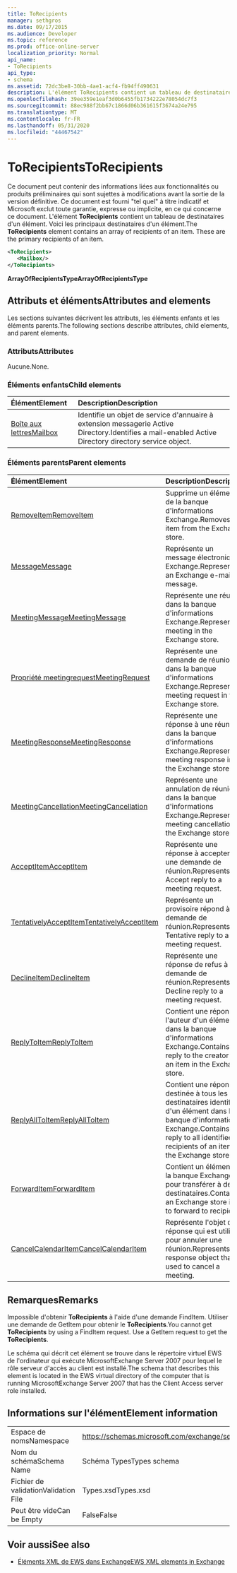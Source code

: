 ```yaml
---
title: ToRecipients
manager: sethgros
ms.date: 09/17/2015
ms.audience: Developer
ms.topic: reference
ms.prod: office-online-server
localization_priority: Normal
api_name:
- ToRecipients
api_type:
- schema
ms.assetid: 72dc3be8-30bb-4ae1-acf4-fb94ff490631
description: L'élément ToRecipients contient un tableau de destinataires d'un élément. Voici les principaux destinataires d'un élément.
ms.openlocfilehash: 39ee359e1eaf3d0b6455fb1734222e78054dc7f3
ms.sourcegitcommit: 88ec988f2bb67c1866d06b361615f3674a24e795
ms.translationtype: MT
ms.contentlocale: fr-FR
ms.lasthandoff: 05/31/2020
ms.locfileid: "44467542"
---
```

# <a name="torecipients"></a><span data-ttu-id="0bad3-104">ToRecipients</span><span class="sxs-lookup"><span data-stu-id="0bad3-104">ToRecipients</span></span>

<span data-ttu-id="0bad3-p102">Ce document peut contenir des informations liées aux fonctionnalités ou produits préliminaires qui sont sujettes à modifications avant la sortie de la version définitive. Ce document est fourni "tel quel" à titre indicatif et Microsoft exclut toute garantie, expresse ou implicite, en ce qui concerne ce document. L'élément **ToRecipients** contient un tableau de destinataires d'un élément. Voici les principaux destinataires d'un élément.</span><span class="sxs-lookup"><span data-stu-id="0bad3-p102">The **ToRecipients** element contains an array of recipients of an item. These are the primary recipients of an item.</span></span> 
  
```xml
<ToRecipients>
   <Mailbox/>
</ToRecipients>
```

 <span data-ttu-id="0bad3-107">**ArrayOfRecipientsType**</span><span class="sxs-lookup"><span data-stu-id="0bad3-107">**ArrayOfRecipientsType**</span></span>
## <a name="attributes-and-elements"></a><span data-ttu-id="0bad3-108">Attributs et éléments</span><span class="sxs-lookup"><span data-stu-id="0bad3-108">Attributes and elements</span></span>

<span data-ttu-id="0bad3-109">Les sections suivantes décrivent les attributs, les éléments enfants et les éléments parents.</span><span class="sxs-lookup"><span data-stu-id="0bad3-109">The following sections describe attributes, child elements, and parent elements.</span></span>
  
### <a name="attributes"></a><span data-ttu-id="0bad3-110">Attributs</span><span class="sxs-lookup"><span data-stu-id="0bad3-110">Attributes</span></span>

<span data-ttu-id="0bad3-111">Aucune.</span><span class="sxs-lookup"><span data-stu-id="0bad3-111">None.</span></span>
  
### <a name="child-elements"></a><span data-ttu-id="0bad3-112">Éléments enfants</span><span class="sxs-lookup"><span data-stu-id="0bad3-112">Child elements</span></span>

|<span data-ttu-id="0bad3-113">**Élément**</span><span class="sxs-lookup"><span data-stu-id="0bad3-113">**Element**</span></span>|<span data-ttu-id="0bad3-114">**Description**</span><span class="sxs-lookup"><span data-stu-id="0bad3-114">**Description**</span></span>|
|:-----|:-----|
|[<span data-ttu-id="0bad3-115">Boîte aux lettres</span><span class="sxs-lookup"><span data-stu-id="0bad3-115">Mailbox</span></span>](mailbox.md) <br/> |<span data-ttu-id="0bad3-116">Identifie un objet de service d'annuaire à extension messagerie Active Directory.</span><span class="sxs-lookup"><span data-stu-id="0bad3-116">Identifies a mail-enabled Active Directory directory service object.</span></span>  <br/> |
   
### <a name="parent-elements"></a><span data-ttu-id="0bad3-117">Éléments parents</span><span class="sxs-lookup"><span data-stu-id="0bad3-117">Parent elements</span></span>

|<span data-ttu-id="0bad3-118">**Élément**</span><span class="sxs-lookup"><span data-stu-id="0bad3-118">**Element**</span></span>|<span data-ttu-id="0bad3-119">**Description**</span><span class="sxs-lookup"><span data-stu-id="0bad3-119">**Description**</span></span>|
|:-----|:-----|
|[<span data-ttu-id="0bad3-120">RemoveItem</span><span class="sxs-lookup"><span data-stu-id="0bad3-120">RemoveItem</span></span>](removeitem.md) <br/> |<span data-ttu-id="0bad3-121">Supprime un élément de la banque d'informations Exchange.</span><span class="sxs-lookup"><span data-stu-id="0bad3-121">Removes an item from the Exchange store.</span></span>  <br/> |
|[<span data-ttu-id="0bad3-122">Message</span><span class="sxs-lookup"><span data-stu-id="0bad3-122">Message</span></span>](message-ex15websvcsotherref.md) <br/> |<span data-ttu-id="0bad3-123">Représente un message électronique Exchange.</span><span class="sxs-lookup"><span data-stu-id="0bad3-123">Represents an Exchange e-mail message.</span></span>  <br/> |
|[<span data-ttu-id="0bad3-124">MeetingMessage</span><span class="sxs-lookup"><span data-stu-id="0bad3-124">MeetingMessage</span></span>](meetingmessage.md) <br/> |<span data-ttu-id="0bad3-125">Représente une réunion dans la banque d'informations Exchange.</span><span class="sxs-lookup"><span data-stu-id="0bad3-125">Represents a meeting in the Exchange store.</span></span>  <br/> |
|[<span data-ttu-id="0bad3-126">Propriété meetingrequest</span><span class="sxs-lookup"><span data-stu-id="0bad3-126">MeetingRequest</span></span>](meetingrequest.md) <br/> |<span data-ttu-id="0bad3-127">Représente une demande de réunion dans la banque d'informations Exchange.</span><span class="sxs-lookup"><span data-stu-id="0bad3-127">Represents a meeting request in the Exchange store.</span></span>  <br/> |
|[<span data-ttu-id="0bad3-128">MeetingResponse</span><span class="sxs-lookup"><span data-stu-id="0bad3-128">MeetingResponse</span></span>](meetingresponse.md) <br/> |<span data-ttu-id="0bad3-129">Représente une réponse à une réunion dans la banque d'informations Exchange.</span><span class="sxs-lookup"><span data-stu-id="0bad3-129">Represents a meeting response in the Exchange store.</span></span>  <br/> |
|[<span data-ttu-id="0bad3-130">MeetingCancellation</span><span class="sxs-lookup"><span data-stu-id="0bad3-130">MeetingCancellation</span></span>](meetingcancellation.md) <br/> |<span data-ttu-id="0bad3-131">Représente une annulation de réunion dans la banque d'informations Exchange.</span><span class="sxs-lookup"><span data-stu-id="0bad3-131">Represents a meeting cancellation in the Exchange store.</span></span>  <br/> |
|[<span data-ttu-id="0bad3-132">AcceptItem</span><span class="sxs-lookup"><span data-stu-id="0bad3-132">AcceptItem</span></span>](acceptitem.md) <br/> |<span data-ttu-id="0bad3-133">Représente une réponse à accepter à une demande de réunion.</span><span class="sxs-lookup"><span data-stu-id="0bad3-133">Represents an Accept reply to a meeting request.</span></span>  <br/> |
|[<span data-ttu-id="0bad3-134">TentativelyAcceptItem</span><span class="sxs-lookup"><span data-stu-id="0bad3-134">TentativelyAcceptItem</span></span>](tentativelyacceptitem.md) <br/> |<span data-ttu-id="0bad3-135">Représente un provisoire répond à une demande de réunion.</span><span class="sxs-lookup"><span data-stu-id="0bad3-135">Represents a Tentative reply to a meeting request.</span></span>  <br/> |
|[<span data-ttu-id="0bad3-136">DeclineItem</span><span class="sxs-lookup"><span data-stu-id="0bad3-136">DeclineItem</span></span>](declineitem.md) <br/> |<span data-ttu-id="0bad3-137">Représente une réponse de refus à une demande de réunion.</span><span class="sxs-lookup"><span data-stu-id="0bad3-137">Represents a Decline reply to a meeting request.</span></span>  <br/> |
|[<span data-ttu-id="0bad3-138">ReplyToItem</span><span class="sxs-lookup"><span data-stu-id="0bad3-138">ReplyToItem</span></span>](replytoitem.md) <br/> |<span data-ttu-id="0bad3-139">Contient une réponse à l'auteur d'un élément dans la banque d'informations Exchange.</span><span class="sxs-lookup"><span data-stu-id="0bad3-139">Contains a reply to the creator of an item in the Exchange store.</span></span>  <br/> |
|[<span data-ttu-id="0bad3-140">ReplyAllToItem</span><span class="sxs-lookup"><span data-stu-id="0bad3-140">ReplyAllToItem</span></span>](replyalltoitem.md) <br/> |<span data-ttu-id="0bad3-141">Contient une réponse destinée à tous les destinataires identifiés d'un élément dans la banque d'informations Exchange.</span><span class="sxs-lookup"><span data-stu-id="0bad3-141">Contains a reply to all identified recipients of an item in the Exchange store.</span></span>  <br/> |
|[<span data-ttu-id="0bad3-142">ForwardItem</span><span class="sxs-lookup"><span data-stu-id="0bad3-142">ForwardItem</span></span>](forwarditem.md) <br/> |<span data-ttu-id="0bad3-143">Contient un élément de la banque Exchange pour transférer à des destinataires.</span><span class="sxs-lookup"><span data-stu-id="0bad3-143">Contains an Exchange store item to forward to recipients.</span></span>  <br/> |
|[<span data-ttu-id="0bad3-144">CancelCalendarItem</span><span class="sxs-lookup"><span data-stu-id="0bad3-144">CancelCalendarItem</span></span>](cancelcalendaritem.md) <br/> |<span data-ttu-id="0bad3-145">Représente l'objet de réponse qui est utilisé pour annuler une réunion.</span><span class="sxs-lookup"><span data-stu-id="0bad3-145">Represents the response object that is used to cancel a meeting.</span></span>  <br/> |
   
## <a name="remarks"></a><span data-ttu-id="0bad3-146">Remarques</span><span class="sxs-lookup"><span data-stu-id="0bad3-146">Remarks</span></span>

<span data-ttu-id="0bad3-p103">Impossible d'obtenir **ToRecipients** à l'aide d'une demande FindItem. Utiliser une demande de GetItem pour obtenir le **ToRecipients**.</span><span class="sxs-lookup"><span data-stu-id="0bad3-p103">You cannot get **ToRecipients** by using a FindItem request. Use a GetItem request to get the **ToRecipients**.</span></span>
  
<span data-ttu-id="0bad3-149">Le schéma qui décrit cet élément se trouve dans le répertoire virtuel EWS de l'ordinateur qui exécute MicrosoftExchange Server 2007 pour lequel le rôle serveur d'accès au client est installé.</span><span class="sxs-lookup"><span data-stu-id="0bad3-149">The schema that describes this element is located in the EWS virtual directory of the computer that is running MicrosoftExchange Server 2007 that has the Client Access server role installed.</span></span>
  
## <a name="element-information"></a><span data-ttu-id="0bad3-150">Informations sur l'élément</span><span class="sxs-lookup"><span data-stu-id="0bad3-150">Element information</span></span>

|||
|:-----|:-----|
|<span data-ttu-id="0bad3-151">Espace de noms</span><span class="sxs-lookup"><span data-stu-id="0bad3-151">Namespace</span></span>  <br/> |https://schemas.microsoft.com/exchange/services/2006/types  <br/> |
|<span data-ttu-id="0bad3-152">Nom du schéma</span><span class="sxs-lookup"><span data-stu-id="0bad3-152">Schema Name</span></span>  <br/> |<span data-ttu-id="0bad3-153">Schéma Types</span><span class="sxs-lookup"><span data-stu-id="0bad3-153">Types schema</span></span>  <br/> |
|<span data-ttu-id="0bad3-154">Fichier de validation</span><span class="sxs-lookup"><span data-stu-id="0bad3-154">Validation File</span></span>  <br/> |<span data-ttu-id="0bad3-155">Types.xsd</span><span class="sxs-lookup"><span data-stu-id="0bad3-155">Types.xsd</span></span>  <br/> |
|<span data-ttu-id="0bad3-156">Peut être vide</span><span class="sxs-lookup"><span data-stu-id="0bad3-156">Can be Empty</span></span>  <br/> |<span data-ttu-id="0bad3-157">False</span><span class="sxs-lookup"><span data-stu-id="0bad3-157">False</span></span>  <br/> |
   
## <a name="see-also"></a><span data-ttu-id="0bad3-158">Voir aussi</span><span class="sxs-lookup"><span data-stu-id="0bad3-158">See also</span></span>



- [<span data-ttu-id="0bad3-159">Éléments XML de EWS dans Exchange</span><span class="sxs-lookup"><span data-stu-id="0bad3-159">EWS XML elements in Exchange</span></span>](ews-xml-elements-in-exchange.md)

